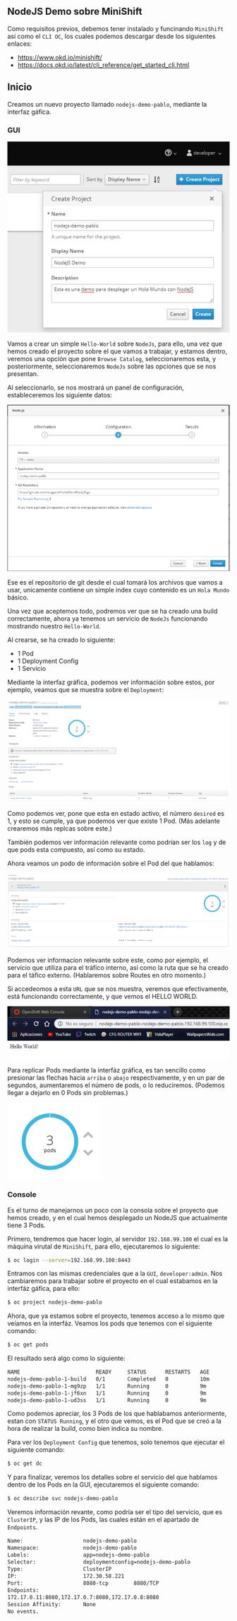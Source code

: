 ## NodeJS Demo sobre MiniShift

Como requisitos previos, debemos tener instalado y funcinando `MiniShift` así como el `CLI OC`, los cuales podemos descargar desde los siguientes enlaces:

- https://www.okd.io/minishift/
- https://docs.okd.io/latest/cli_reference/get_started_cli.html

## Inicio

Creamos un nuevo proyecto llamado `nodejs-demo-pablo`, mediante la interfaz gáfica.

### GUI

![Create Project](img/create-proyect.PNG)

Vamos a crear un simple `Hello-World` sobre `NodeJs`, para ello, una vez que hemos creado el proyecto sobre el que vamos a trabajar, y estamos dentro, veremos una opción que pone `Browse Catalog`, seleccionaremos esta, y posteriormente, seleccionaremos `NodeJs` sobre las opciones que se nos presentan.

Al seleccionarlo, se nos mostrará un panel de configuración, estableceremos los siguiente datos:

![NodeJs Config](img/create-from-catalog.PNG)

Ese es el repositorio de git desde el cual tomará los archivos que vamos a usar, unicamente contiene un simple index cuyo contenido es un `Hola Mundo` básico.

Una vez que aceptemos todo, podremos ver que se ha creado una build correctamente, ahora ya tenemos un servicio de `NodeJs` funcionando mostrando nuestro `Hello-World`.

Al crearse, se ha creado lo siguiente:

- 1 Pod
- 1 Deployment Config
- 1 Servicio

Mediante la interfaz gráfica, podemos ver información sobre estos, por ejemplo, veamos que se muestra sobre el `Deployment`:

![NodeJs Deployment](img/nodejs-deployment.PNG)

Como podemos ver, pone que esta en estado activo, el número `desired` es 1, y esto se cumple, ya que podemos ver que existe 1 Pod. (Más adelante crearemos más replcas sobre este.)

También podemos ver información relevante como podrían ser los `log` y de que pods esta compuesto, así como su estado.

Ahora veamos un podo de información sobre el Pod del que hablamos:

![NodeJs Pod](img/nodejs-pod-status.PNG)

Podemos ver informacíon relevante sobre este, como por ejemplo, el servicio que utiliza para el tráfico interno, así como la ruta que se ha creado para el táfico externo. (Hablaremos sobre Routes en otro momento.)

Si accedeomos a esta `URL` que se nos muestra, veremos que efectivamente, está funcionando correctamente, y que vemos el HELLO WORLD.

![URL Hello World](img/nodejs-web-url.PNG)

Para replicar Pods mediante la interfáz gráfica, es tan sencillo como presionar las flechas hacia `arriba` o `abajo` respectivamente, y en un par de segundos, aumentaremos el número de pods, o lo reduciremos. (Podemos llegar a dejarlo en 0 Pods sin problemas.)

![Pod Replica UI](img/replicate-pods-ui.PNG)

### Console

Es el turno de manejarnos un poco con la consola sobre el proyecto que hemos creado, y en el cual hemos desplegado un NodeJS que actualmente tiene 3 Pods.

Primero, tendremos que hacer login, al servidor `192.168.99.100` el cual es la máquina virutal de `MiniShift`, para ello, ejecutaremos lo siguiente:
```sh
$ oc login --server=192.168.99.100:8443
```

Entramos con las mismas credenciales que a la `GUI`, `developer:admin`.
Nos cambiaremos para trabajar sobre el proyecto en el cual estabamos en la interfáz gáfica, para ello:
```sh
$ oc project nodejs-demo-pablo
```

Ahora, que ya estamos sobre el proyecto, tenemos acceso a lo mismo que veíamos en la interfáz. Veamos los pods que tenemos con el siguiente comando:
```sh
$ oc get pods
```
El resultado será algo como lo siguiente:
```
NAME                        READY     STATUS      RESTARTS   AGE
nodejs-demo-pablo-1-build   0/1       Completed   0          10m
nodejs-demo-pablo-1-mg9zp   1/1       Running     0          9m
nodejs-demo-pablo-1-jf6xn   1/1       Running     0          9m
nodejs-demo-pablo-1-ud3ss   1/1       Running     0          9m
```

Como podemos apreciar, los 3 Pods de los que hablabamos anteriormente, estan con `STATUS Running`, y el otro que vemos, es el Pod que se creó a la hora de realizar la build, como bien indica su nombre.

Para ver los `Deployment Config` que tenemos, solo tenemos que ejecutar el siguiente comando:
```sh
$ oc get dc
```

Y para finalizar, veremos los detalles sobre el servicio del que hablamos dentro de los Pods en la GUI, ejecutaremos el siguiente comando:
```sh
$ oc describe svc nodejs-demo-pablo
```

Veremos información revante, como podría ser el tipo del servicio, que es `ClusterIP`, y las IP de los Pods, las cuales están en el apartado de `Endpoints`.

```
Name:                   nodejs-demo-pablo
Namespace:              nodejs-demo-pablo
Labels:                 app=nodejs-demo-pablo
Selector:               deploymentconfig=nodejs-demo-pablo
Type:                   ClusterIP
IP:                     172.30.58.221
Port:                   8080-tcp        8080/TCP
Endpoints:              172.17.0.11:8080,172.17.0.7:8080,172.17.0.8:8080
Session Affinity:       None
No events.
```